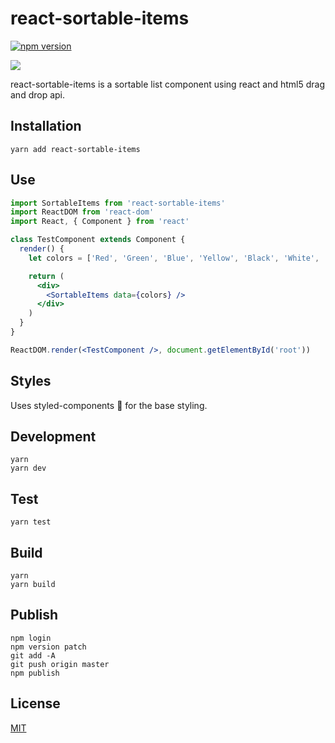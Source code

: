 # react-sortable-items

[![npm version](https://badge.fury.io/js/react-sortable-items.svg)](https://badge.fury.io/js/react-sortable-items)

![](https://raw.githubusercontent.com/shramee/react-sortable-items/master/example/screenshot.gif)

react-sortable-items is a sortable list component using react and html5 drag and drop api.

## Installation

`yarn add react-sortable-items`

## Use

```jsx
import SortableItems from 'react-sortable-items'
import ReactDOM from 'react-dom'
import React, { Component } from 'react'

class TestComponent extends Component {
  render() {
    let colors = ['Red', 'Green', 'Blue', 'Yellow', 'Black', 'White', 'Orange']

    return (
      <div>
        <SortableItems data={colors} />
      </div>
    )
  }
}

ReactDOM.render(<TestComponent />, document.getElementById('root'))
```

## Styles

Uses styled-components 💅 for the base styling.

## Development
    yarn
    yarn dev

## Test
    yarn test

## Build
    yarn
    yarn build

## Publish
    npm login
    npm version patch
    git add -A
    git push origin master
    npm publish

## License

[MIT](http://isekivacenz.mit-license.org/)
